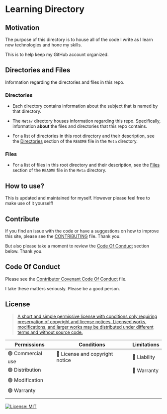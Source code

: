 # Learning Directory

## Motivation

The purpose of this directory is to house all of the code I write as I learn new technologies and hone my skills.

This is to help keep my GitHub account organized.

## Directories and Files

Information regarding the directories and files in this repo.

### Directories

- Each directory contains information about the subject that is named by that directory.

- The `Meta/` directory houses information regarding this repo. Specifically, information **about** the files and directories that this repo contains.

- For a list of directories in this root directory and their description, see the [Directories](./Meta/README.md#directories) section of the `README` file in the `Meta` directory.

### Files

- For a list of files in this root directory and their description, see the [Files](./Meta/README.md#files) section of the `README` file in the `Meta` directory.

## How to use?

This is updated and maintained for myself. However please feel free to make use of it yourself!

## Contribute

If you find an issue with the code or have a suggestions on how to improve this site, please see the [CONTRIBUTING](./CONTRIBUTING.md) file. Thank you.

But also please take a moment to review the [Code Of Conduct](#code-of-conduct) section below. Thank you.

## Code Of Conduct

Please see the [Contributor Covenant Code Of Conduct](./Contributor_Covenant_Code_of_Conduct.md) file.

I take these matters seriously. Please be a good person.

## License

> [A short and simple permissive license with conditions only requiring preservation of copyright and license notices. Licensed works, modifications, and larger works may be distributed under different terms and without source code.](https://choosealicense.com/licenses/mit/)

| Permissions       | Conditions                      | Limitations  |
| ----------------- | ------------------------------- | ------------ |
| 🟢 Commercial use | 🔵 License and copyright notice | 🔴 Liability |
| 🟢 Distribution   |                                 | 🔴 Warranty  |
| 🟢 Modification   |                                 |              |
| 🟢 Warranty       |                                 |              |
|                   |                                 |              |

[![License: MIT](https://img.shields.io/badge/License-MIT-yellow.svg)](https://opensource.org/licenses/MIT)
